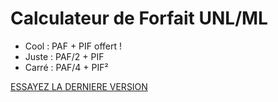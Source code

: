 # Calculateur de Forfait UNL/ML

* Cool : PAF + PIF  offert !
* Juste : PAF/2 + PIF
* Carré : PAF/4 + PIF²

[ESSAYEZ LA DERNIERE VERSION](http://ipfs.asycn.io/ipfs/QmbV7JMMywcCZ3MUakxjxgTKYmAvaCGPDgyFXEVhWsAa3n)
